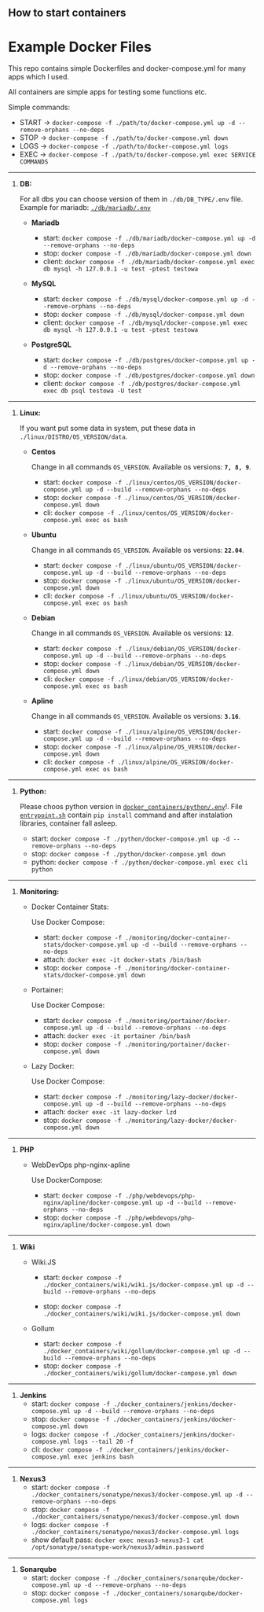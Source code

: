 ## How to start containers

# Example Docker Files

This repo contains simple Dockerfiles and docker-compose.yml for many apps which I used. 

All containers are simple apps for testing some functions etc.

Simple commands:
- START -> `docker-compose -f ./path/to/docker-compose.yml up -d --remove-orphans --no-deps`
- STOP -> `docker-compose -f ./path/to/docker-compose.yml down`
- LOGS -> `docker-compose -f ./path/to/docker-compose.yml logs`
- EXEC -> `docker-compose -f ./path/to/docker-compose.yml exec SERVICE COMMANDS`
___
1. __DB:__ 

    For all dbs you can choose version of them in `./db/DB_TYPE/.env` file. 
    Example for mariadb: [`./db/mariadb/.env`](./db/mariadb/.env)

    - __Mariadb__ 
        - start: `docker compose -f ./db/mariadb/docker-compose.yml up -d --remove-orphans --no-deps`
        - stop: `docker compose -f ./db/mariadb/docker-compose.yml down`
        - client: `docker compose -f ./db/mariadb/docker-compose.yml exec db mysql -h 127.0.0.1 -u test -ptest testowa`

    - __MySQL__ 
        - start: `docker compose -f ./db/mysql/docker-compose.yml up -d --remove-orphans --no-deps`
        - stop: `docker compose -f ./db/mysql/docker-compose.yml down`
        - client: `docker compose -f ./db/mysql/docker-compose.yml exec db mysql -h 127.0.0.1 -u test -ptest testowa`

    - __PostgreSQL__ 
        - start: `docker compose -f ./db/postgres/docker-compose.yml up -d --remove-orphans --no-deps`
        - stop: `docker compose -f ./db/postgres/docker-compose.yml down`
        - client: `docker compose -f ./db/postgres/docker-compose.yml exec db psql testowa -U test`
___
1. __Linux:__
   
    If you want put some data in system, put these data in `./linux/DISTRO/OS_VERSION/data`.
    - __Centos__ 

        Change in all commands `OS_VERSION`. Available os versions: __`7, 8, 9`__. 
        - start: `docker compose -f ./linux/centos/OS_VERSION/docker-compose.yml up -d --build --remove-orphans --no-deps`
        - stop: `docker compose -f ./linux/centos/OS_VERSION/docker-compose.yml down`
        - cli: `docker compose -f ./linux/centos/OS_VERSION/docker-compose.yml exec os bash`

    - __Ubuntu__ 

        Change in all commands `OS_VERSION`. Available os versions: __`22.04`__.
        - start: `docker compose -f ./linux/ubuntu/OS_VERSION/docker-compose.yml up -d --build --remove-orphans --no-deps`
        - stop: `docker compose -f ./linux/ubuntu/OS_VERSION/docker-compose.yml down`
        - cli: `docker compose -f ./linux/ubuntu/OS_VERSION/docker-compose.yml exec os bash`

    - __Debian__ 

        Change in all commands `OS_VERSION`. Available os versions: __`12`__.
        - start: `docker compose -f ./linux/debian/OS_VERSION/docker-compose.yml up -d --build --remove-orphans --no-deps`
        - stop: `docker compose -f ./linux/debian/OS_VERSION/docker-compose.yml down`
        - cli: `docker compose -f ./linux/debian/OS_VERSION/docker-compose.yml exec os bash`
  
    - __Apline__ 

        Change in all commands `OS_VERSION`. Available os versions: __`3.16`__.
        - start: `docker compose -f ./linux/alpine/OS_VERSION/docker-compose.yml up -d --build --remove-orphans --no-deps`
        - stop: `docker compose -f ./linux/alpine/OS_VERSION/docker-compose.yml down`
        - cli: `docker compose -f ./linux/alpine/OS_VERSION/docker-compose.yml exec os bash`
  
___
1. __Python:__
   
   Please choos python version in [`docker_containers/python/.env`](./python/.env)!. 
   File [`entrypoint.sh`](./python/entrypoint.sh) contain `pip install` command and after instalation libraries, container fall asleep.

    - start: `docker compose -f ./python/docker-compose.yml up -d --remove-orphans --no-deps`
    - stop: `docker compose -f ./python/docker-compose.yml down`
    - python: `docker compose -f ./python/docker-compose.yml exec cli python`
___
1. __Monitoring:__
    - Docker Container Stats:

        Use Docker Compose:
        - start: `docker compose -f ./monitoring/docker-container-stats/docker-compose.yml up -d --build --remove-orphans --no-deps`
        - attach: `docker exec -it docker-stats /bin/bash`
        - stop: `docker compose -f ./monitoring/docker-container-stats/docker-compose.yml down`
        
    - Portainer:

        Use Docker Compose:
        - start: `docker compose -f ./monitoring/portainer/docker-compose.yml up -d --build --remove-orphans --no-deps`
        - attach: `docker exec -it portainer /bin/bash`
        - stop: `docker compose -f ./monitoring/portainer/docker-compose.yml down`
    
    - Lazy Docker:

        Use Docker Compose:
        - start: `docker compose -f ./monitoring/lazy-docker/docker-compose.yml up -d --build --remove-orphans --no-deps`
        - attach: `docker exec -it lazy-docker lzd`
        - stop: `docker compose -f ./monitoring/lazy-docker/docker-compose.yml down`
___
1. __PHP__
    - WebDevOps php-nginx-apline

        Use DockerCompose:
        - start: `docker compose -f ./php/webdevops/php-nginx/apline/docker-compose.yml up -d --build --remove-orphans --no-deps`
        - stop: `docker compose -f ./php/webdevops/php-nginx/apline/docker-compose.yml down`
___
1. __Wiki__
    - Wiki.JS
        - start: `docker compose -f ./docker_containers/wiki/wiki.js/docker-compose.yml up -d --build --remove-orphans --no-deps`
        
        - stop: `docker compose -f ./docker_containers/wiki/wiki.js/docker-compose.yml down`

    - Gollum
        - start: `docker compose -f ./docker_containers/wiki/gollum/docker-compose.yml up -d --build --remove-orphans --no-deps`
        - stop: `docker compose -f ./docker_containers/wiki/gollum/docker-compose.yml down`
___
1. __Jenkins__
   - start: `docker compose -f ./docker_containers/jenkins/docker-compose.yml up -d --build --remove-orphans --no-deps`
   - stop: `docker compose -f ./docker_containers/jenkins/docker-compose.yml down`
   - logs: `docker compose -f ./docker_containers/jenkins/docker-compose.yml logs --tail 20 -f`
   - cli: `docker compose -f ./docker_containers/jenkins/docker-compose.yml exec jenkins bash`
___

1. __Nexus3__
    - start: `docker compose -f ./docker_containers/sonatype/nexus3/docker-compose.yml up -d --remove-orphans --no-deps`
    - stop: `docker compose -f ./docker_containers/sonatype/nexus3/docker-compose.yml down`
    - logs: `docker compose -f ./docker_containers/sonatype/nexus3/docker-compose.yml logs`
    - show default pass: `docker exec nexus3-nexus3-1 cat /opt/sonatype/sonatype-work/nexus3/admin.password`
___

1. __Sonarqube__
    - start: `docker compose -f ./docker_containers/sonarqube/docker-compose.yml up -d --remove-orphans --no-deps`
    - stop: `docker compose -f ./docker_containers/sonarqube/docker-compose.yml logs`
